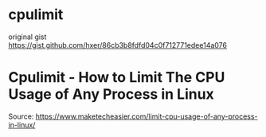 # cpulimit

original gist https://gist.github.com/hxer/86cb3b8fdfd04c0f712771edee14a076

# Cpulimit - How to Limit The CPU Usage of Any Process in Linux

Source: https://www.maketecheasier.com/limit-cpu-usage-of-any-process-in-linux/
